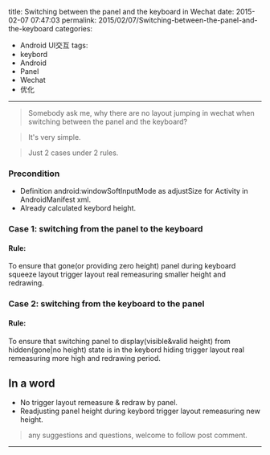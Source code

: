 title: Switching between the panel and the keyboard in Wechat
date: 2015-02-07 07:47:03
permalink: 2015/02/07/Switching-between-the-panel-and-the-keyboard
categories:
- Android UI交互
tags:
- keybord
- Android
- Panel
- Wechat
- 优化

---

>Somebody ask me, why there are no layout jumping in wechat when switching between the panel and the keyboard?

>It's very simple.

>Just 2 cases under 2 rules.

<!--more-->

### Precondition

- Definition android:windowSoftInputMode as adjustSize for Activity in AndroidManifest xml.
- Already calculated keybord height.


### Case 1: switching from the panel to the keyboard

#### Rule:

To ensure that gone(or providing zero height) panel during keyboard squeeze layout trigger layout real remeasuring smaller height and redrawing.

### Case 2: switching from the keyboard to the panel

#### Rule:
To ensure that switching panel to display(visible&valid height) from hidden(gone|no height) state is in the keybord hiding trigger layout real remeasuring more high and redrawing period.


## In a word

- No trigger layout remeasure & redraw by panel.
- Readjusting panel height during keybord trigger layout remeasuring new height.

>any suggestions and questions, welcome to follow post comment.

---
